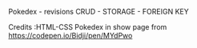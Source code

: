 Pokedex - revisions CRUD - STORAGE - FOREIGN KEY

Credits :HTML-CSS Pokedex in show page from https://codepen.io/Bidji/pen/MYdPwo